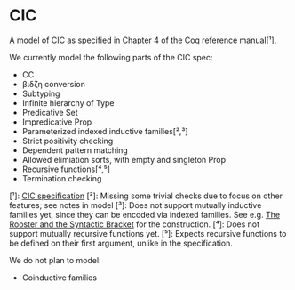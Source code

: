 CIC
===

A model of CIC as specified in Chapter 4 of the Coq reference manual[¹].

We currently model the following parts of the CIC spec:

* CC
* βιδζη conversion
* Subtyping
* Infinite hierarchy of Type
* Predicative Set
* Impredicative Prop
* Parameterized indexed inductive families[²,³]
* Strict positivity checking
* Dependent pattern matching
* Allowed elimiation sorts, with empty and singleton Prop
* Recursive functions[⁴,⁵]
* Termination checking

[¹]: [CIC specification](https://coq.inria.fr/doc/Reference-Manual006.html#Cic-inductive-definitions)
[²]: Missing some trivial checks due to focus on other features; see notes in model
[³]: Does not support mutually inductive families yet, since they can be encoded via indexed families. See e.g. [The Rooster and the Syntactic Bracket](https://arxiv.org/abs/1309.5767) for the construction.
[⁴]: Does not support mutually recursive functions yet.
[⁵]: Expects recursive functions to be defined on their first argument, unlike in the specification.

We do not plan to model:

* Coinductive families
